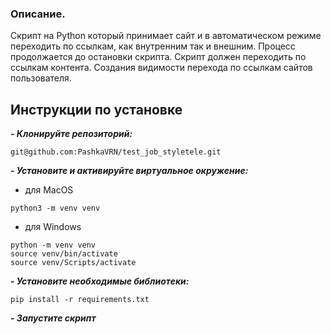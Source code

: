 ### Описание.
Скрипт на Python который принимает сайт и в автоматическом режиме переходить по ссылкам, как внутренним так и внешним. Процесс продолжается до остановки скрипта. Скрипт должен переходить по ссылкам контента. Создания видимости перехода по ссылкам сайтов пользователя.

## Инструкции по установке
***- Клонируйте репозиторий:***
```
git@github.com:PashkaVRN/test_job_styletele.git
```
***- Установите и активируйте виртуальное окружение:***
- для MacOS
```
python3 -m venv venv
```
- для Windows
```
python -m venv venv
source venv/bin/activate
source venv/Scripts/activate
```
***- Установите необходимые библиотеки:***
```
pip install -r requirements.txt
```
***- Запустите скрипт***
